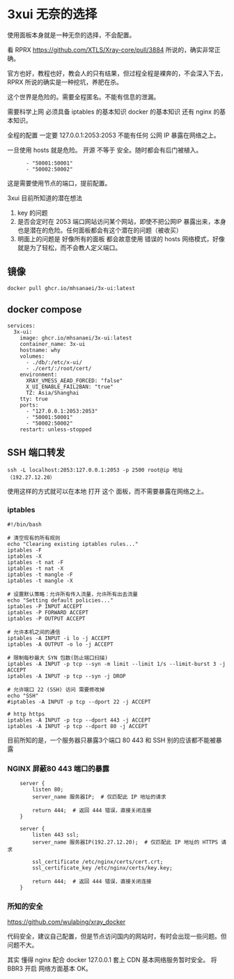 # 3xui 无奈的选择

使用面板本身就是一种无奈的选择，不会配置。

看 RPRX https://github.com/XTLS/Xray-core/pull/3884 所说的，确实非常正确。

官方也好，教程也好，教会人的只有结果，但过程全程是裸奔的，不会深入下去，RPRX 所说的确实是一种挖坑，养肥在杀。

这个世界是危险的。需要全程匿名。不能有信息的泄漏。

需要科学上网 必须具备 iptables 的基本知识 docker 的基本知识 还有 nginx 的基本知识。

全程的配置 一定要 127.0.0.1:2053:2053 不能有任何 公网 IP 暴露在网络之上。

一旦使用 hosts 就是危险。 开源 不等于 安全。随时都会有后门被植入。

```
      - "50001:50001"
      - "50002:50002"
```

这是需要使用节点的端口，提前配置。

3xui 目前所知道的潜在想法

1. key 的问题
2. 是否会定时在 2053 端口网站访问某个网站，即使不把公网IP 暴露出来，本身也是潜在的危险。任何面板都会有这个潜在的问题（被收买）
3. 明面上的问题是 好像所有的面板 都会故意使用 错误的 hosts 网络模式，好像就是为了轻松，而不会教人定义端口。
    
## 镜像

```
docker pull ghcr.io/mhsanaei/3x-ui:latest
```

## docker compose

```
services:
  3x-ui:
    image: ghcr.io/mhsanaei/3x-ui:latest
    container_name: 3x-ui
    hostname: why
    volumes:
      - ./db/:/etc/x-ui/
      - ./cert/:/root/cert/
    environment:
      XRAY_VMESS_AEAD_FORCED: "false"
      X_UI_ENABLE_FAIL2BAN: "true"
      TZ: Asia/Shanghai
    tty: true
    ports:
      - "127.0.0.1:2053:2053"
      - "50001:50001"
      - "50002:50002"
    restart: unless-stopped
```

## SSH 端口转发

```
ssh -L localhost:2053:127.0.0.1:2053 -p 2500 root@ip 地址（192.27.12.20）
```

使用这样的方式就可以在本地 打开 这个 面板，而不需要暴露在网络之上。


### iptables 

```
#!/bin/bash

# 清空现有的所有规则
echo "Clearing existing iptables rules..."
iptables -F
iptables -X
iptables -t nat -F
iptables -t nat -X
iptables -t mangle -F
iptables -t mangle -X

# 设置默认策略：允许所有传入流量，允许所有出去流量
echo "Setting default policies..."
iptables -P INPUT ACCEPT
iptables -P FORWARD ACCEPT
iptables -P OUTPUT ACCEPT

# 允许本机之间的通信
iptables -A INPUT -i lo -j ACCEPT
iptables -A OUTPUT -o lo -j ACCEPT

# 限制每秒最大 SYN 包数(防止端口扫描)
iptables -A INPUT -p tcp --syn -m limit --limit 1/s --limit-burst 3 -j ACCEPT
iptables -A INPUT -p tcp --syn -j DROP

# 允许端口 22 (SSH) 访问 需要修改掉
echo "SSH"
#iptables -A INPUT -p tcp --dport 22 -j ACCEPT

# http https
iptables -A INPUT -p tcp --dport 443 -j ACCEPT
iptables -A INPUT -p tcp --dport 80 -j ACCEPT
```

目前所知的是，一个服务器只暴露3个端口 80 443 和 SSH 别的应该都不能被暴露

### NGINX 屏蔽80 443 端口的暴露

```
    server {
        listen 80;
        server_name 服务器IP;  # 仅匹配此 IP 地址的请求

        return 444;  # 返回 444 错误，直接关闭连接
    }

    server {
        listen 443 ssl;
        server_name 服务器IP(192.27.12.20);  # 仅匹配此 IP 地址的 HTTPS 请求

        ssl_certificate /etc/nginx/certs/cert.crt;
        ssl_certificate_key /etc/nginx/certs/key.key;

        return 444;  # 返回 444 错误，直接关闭连接
    }

```

### 所知的安全

https://github.com/wulabing/xray_docker

代码安全，建议自己配置，但是节点访问国内的网站时，有时会出现一些问题。但问题不大。

其实 懂得 nginx 配合 docker 127.0.0.1 套上 CDN 基本网络服务暂时安全。 将 BBR3 开启 网络方面基本 OK。

